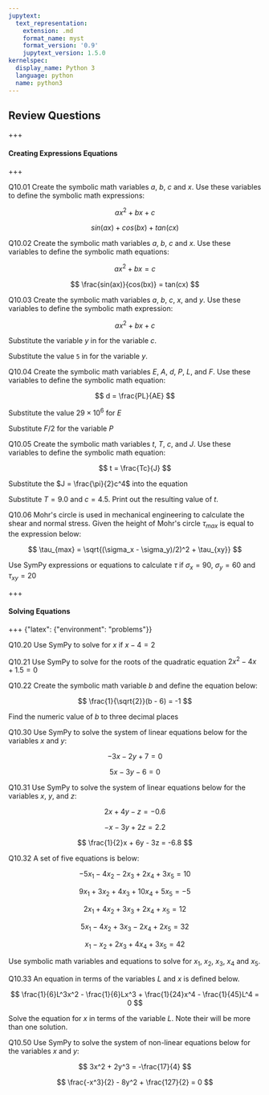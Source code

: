 ```yaml
---
jupytext:
  text_representation:
    extension: .md
    format_name: myst
    format_version: '0.9'
    jupytext_version: 1.5.0
kernelspec:
  display_name: Python 3
  language: python
  name: python3
---
```


## Review Questions

+++

#### Creating Expressions Equations

+++

Q10.01 Create the symbolic math variables $a$, $b$, $c$ and $x$. Use these variables to define the symbolic math expressions:

$$ ax^2 + bx + c $$

$$ sin(ax) + cos(bx) + tan(cx) $$

Q10.02 Create the symbolic math variables $a$, $b$, $c$ and $x$. Use these variables to define the symbolic math equations:

$$ ax^2 + bx = c $$

$$ \frac{sin(ax)}{cos(bx)} = tan(cx) $$

Q10.03 Create the symbolic math variables $a$, $b$, $c$, $x$, and $y$. Use these variables to define the symbolic math expression:

$$ ax^2 + bx + c $$

Substitute the variable $y$ in for the variable $c$.

Substitute the value ```5``` in for the variable $y$.

Q10.04 Create the symbolic math variables $E$, $A$, $d$, $P$, $L$, and $F$. Use these variables to define the symbolic math equation:

$$ d = \frac{PL}{AE} $$

Substitute the value $29 \times 10^6$ for $E$

Substitute $F/2$ for the variable $P$

Q10.05 Create the symbolic math variables $t$, $T$, $c$, and $J$. Use these variables to define the symbolic math equation:

$$ t = \frac{Tc}{J} $$

Substitute the $J = \frac{\pi}{2}c^4$ into the equation

Substitute $T=9.0$ and $c=4.5$. Print out the resulting value of $t$.

Q10.06 Mohr's circle is used in mechanical engineering to calculate the shear and normal stress. Given the height of Mohr's circle $\tau_{max}$ is equal to the expression below: 

$$ \tau_{max} = \sqrt{(\sigma_x - \sigma_y)/2)^2 + \tau_{xy}} $$ 

Use SymPy expressions or equations to calculate $\tau$ if $\sigma_x = 90$, $\sigma_y = 60$ and $\tau_{xy} = 20$

+++

#### Solving Equations

+++ {"latex": {"environment": "problems"}}

Q10.20 Use SymPy to solve for $x$ if $x - 4 = 2$

Q10.21 Use SymPy to solve for the roots of the quadratic equation $2x^2 - 4x + 1.5 = 0$

Q10.22 Create the symbolic math variable $b$ and define the equation below:

$$ \frac{1}{\sqrt{2}}(b - 6) = -1 $$

Find the numeric value of $b$ to three decimal places

Q10.30 Use SymPy to solve the system of linear equations below for the variables $x$ and $y$:

$$ -3x - 2y + 7  = 0 $$

$$ 5x - 3y - 6 = 0 $$

Q10.31 Use SymPy to solve the system of linear equations below for the variables $x$, $y$, and $z$:

$$ 2x + 4y - z = -0.6 $$

$$ -x - 3y + 2z = 2.2 $$

$$ \frac{1}{2}x + 6y - 3z = -6.8 $$

Q10.32 A set of five equations is below:

$$ -5x_1 - 4x_2 - 2x_3 + 2x_4 + 3x_5 = 10 $$

$$ 9x_1 + 3x_2 + 4x_3 + 10x_4 + 5x_5 = -5 $$

$$ 2x_1 + 4x_2 + 3x_3 + 2x_4 + x_5 = 12 $$

$$ 5x_1 - 4x_2 + 3x_3 - 2x_4 + 2x_5 = 32 $$

$$ x_1 - x_2 + 2x_3 + 4x_4 + 3x_5 = 42 $$

Use symbolic math variables and equations to solve for $x_1$, $x_2$, $x_3$, $x_4$ and $x_5$.

Q10.33 An equation in terms of the variables $L$ and $x$ is defined below.

$$ \frac{1}{6}L^3x^2 - \frac{1}{6}Lx^3 + \frac{1}{24}x^4 - \frac{1}{45}L^4 = 0 $$

Solve the equation for $x$ in terms of the variable $L$. Note their will be more than one solution.

Q10.50 Use SymPy to solve the system of non-linear equations below for the variables $x$ and $y$:

$$ 3x^2 + 2y^3 = -\frac{17}{4} $$

$$ \frac{-x^3}{2} - 8y^2 + \frac{127}{2} = 0 $$

```{code-cell} ipython3

```
